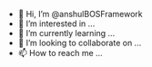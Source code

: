 - 👋 Hi, I’m @anshulBOSFramework
- 👀 I’m interested in ...
- 🌱 I’m currently learning ...
- 💞️ I’m looking to collaborate on ...
- 📫 How to reach me ...

<!---
anshulBOSFramework/anshulBOSFramework is a ✨ special ✨ repository because its `README.md` (this file) appears on your GitHub profile.
You can click the Preview link to take a look at your changes.
--->
